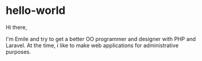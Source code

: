 # hello-world

Hi there,

I'm Emile and try to get a better OO programmer and designer with PHP and Laravel. At the time, i like to make web applications for administrative purposes.
